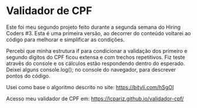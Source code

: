 # Validador de CPF

Este foi meu segundo projeto feito durante a segunda semana do Hiring Coders #3. Esta é uma primeira versão, ao decorrer do conteúdo voltarei ao código para melhorar e simplificar as condições.

Percebi que minha estrutura if para condicionar a validação dos primeiro e segundo dígitos do CPF ficou extensa e com trechos repetitivos. Fiz teste atravẽs do console e os cálculos estão respondendo dentro do esperado. Deixei alguns console.log(); no console do navegador, para descrever pontos do código.

Usei como base o algoritmo descrito no site: https://bityli.com/hSgOI

Acesso meu validador de CPF em: https://lcpariz.github.io/validador-cpf/
